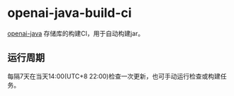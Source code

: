 # openai-java-build-ci

[openai-java](https://github.com/openai/openai-java) 存储库的构建CI，用于自动构建jar。

## 运行周期
每隔7天在当天14:00(UTC+8 22:00)检查一次更新，也可手动运行检查或构建任务。
